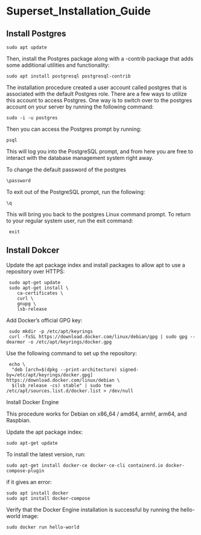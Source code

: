 # Superset_Installation_Guide

## Install Postgres

    sudo apt update
   
Then, install the Postgres package along with a -contrib package that adds some additional utilities and functionality:

    sudo apt install postgresql postgresql-contrib
  
The installation procedure created a user account called postgres that is associated with the default Postgres role. There are a few ways to utilize this account to access Postgres. One way is to switch over to the postgres account on your server by running the following command:

    sudo -i -u postgres
  
Then you can access the Postgres prompt by running:

    psql
  
This will log you into the PostgreSQL prompt, and from here you are free to interact with the database management system right away.

To change the default password of the postgres
   
    \password 

To exit out of the PostgreSQL prompt, run the following:

    \q
  
This will bring you back to the postgres Linux command prompt. To return to your regular system user, run the exit command:

     exit
  
## Install Dokcer
 
Update the apt package index and install packages to allow apt to use a repository over HTTPS:

     sudo apt-get update
     sudo apt-get install \
        ca-certificates \
        curl \
        gnupg \
        lsb-release

Add Docker’s official GPG key:


     sudo mkdir -p /etc/apt/keyrings
     curl -fsSL https://download.docker.com/linux/debian/gpg | sudo gpg --dearmor -o /etc/apt/keyrings/docker.gpg

Use the following command to set up the repository:

     echo \
      "deb [arch=$(dpkg --print-architecture) signed-by=/etc/apt/keyrings/docker.gpg] https://download.docker.com/linux/debian \
      $(lsb_release -cs) stable" | sudo tee /etc/apt/sources.list.d/docker.list > /dev/null

Install Docker Engine

This procedure works for Debian on x86_64 / amd64, armhf, arm64, and Raspbian.

Update the apt package index:

    sudo apt-get update
  
To install the latest version, run:

    sudo apt-get install docker-ce docker-ce-cli containerd.io docker-compose-plugin
    
if it gives an error:

    sudo apt install docker
    sudo apt install docker-compose

Verify that the Docker Engine installation is successful by running the hello-world image:

    sudo docker run hello-world
   
  
